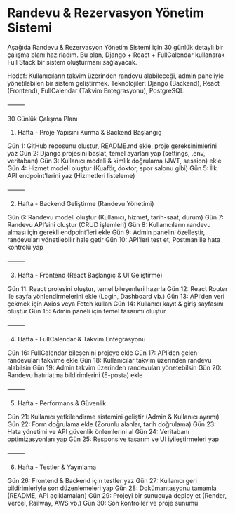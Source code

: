 # Randevu & Rezervasyon Yönetim Sistemi
Aşağıda Randevu & Rezervasyon Yönetim Sistemi için 30 günlük detaylı bir çalışma planı hazırladım. Bu plan, Django + React + FullCalendar kullanarak Full Stack bir sistem oluşturmanı sağlayacak. 

 Hedef: Kullanıcıların takvim üzerinden randevu alabileceği, admin paneliyle yönetilebilen bir sistem geliştirmek.
 Teknolojiler: Django (Backend), React (Frontend), FullCalendar (Takvim Entegrasyonu), PostgreSQL

⸻

 30 Günlük Çalışma Planı

 1. Hafta - Proje Yapısını Kurma & Backend Başlangıç

 Gün 1: GitHub reposunu oluştur, README.md ekle, proje gereksinimlerini yaz
 Gün 2: Django projesini başlat, temel ayarları yap (settings, .env, veritabanı)
 Gün 3: Kullanıcı modeli & kimlik doğrulama (JWT, session) ekle
 Gün 4: Hizmet modeli oluştur (Kuaför, doktor, spor salonu gibi)
 Gün 5: İlk API endpoint’lerini yaz (Hizmetleri listeleme)

⸻

 2. Hafta - Backend Geliştirme (Randevu Yönetimi)

 Gün 6: Randevu modeli oluştur (Kullanıcı, hizmet, tarih-saat, durum)
 Gün 7: Randevu API’sini oluştur (CRUD işlemleri)
 Gün 8: Kullanıcıların randevu alması için gerekli endpoint’leri ekle
 Gün 9: Admin panelini özelleştir, randevuları yönetilebilir hale getir
 Gün 10: API’leri test et, Postman ile hata kontrolü yap

⸻

 3. Hafta - Frontend (React Başlangıç & UI Geliştirme)

 Gün 11: React projesini oluştur, temel bileşenleri hazırla
 Gün 12: React Router ile sayfa yönlendirmelerini ekle (Login, Dashboard vb.)
 Gün 13: API’den veri çekmek için Axios veya Fetch kullan
 Gün 14: Kullanıcı kayıt & giriş sayfasını oluştur
 Gün 15: Admin paneli için temel tasarımı oluştur

⸻

 4. Hafta - FullCalendar & Takvim Entegrasyonu

 Gün 16: FullCalendar bileşenini projeye ekle
 Gün 17: API’den gelen randevuları takvime ekle
 Gün 18: Kullanıcılar takvim üzerinden randevu alabilsin
 Gün 19: Admin takvim üzerinden randevuları yönetebilsin
 Gün 20: Randevu hatırlatma bildirimlerini (E-posta) ekle

⸻

 5. Hafta - Performans & Güvenlik

 Gün 21: Kullanıcı yetkilendirme sistemini geliştir (Admin & Kullanıcı ayrımı)
 Gün 22: Form doğrulama ekle (Zorunlu alanlar, tarih doğrulama)
 Gün 23: Hata yönetimi ve API güvenlik önlemlerini al
 Gün 24: Veritabanı optimizasyonları yap
 Gün 25: Responsive tasarım ve UI iyileştirmeleri yap

⸻

 6. Hafta - Testler & Yayınlama

 Gün 26: Frontend & Backend için testler yaz
 Gün 27: Kullanıcı geri bildirimleriyle son düzenlemeleri yap
 Gün 28: Dokümantasyonu tamamla (README, API açıklamaları)
 Gün 29: Projeyi bir sunucuya deploy et (Render, Vercel, Railway, AWS vb.)
 Gün 30: Son kontroller ve proje sunumu
